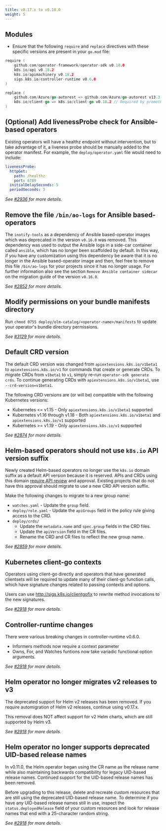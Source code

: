 ```yaml
---
title: v0.17.x to v0.18.0
weight: 5
---
```


## Modules

- Ensure that the following `require` and `replace` directives with these specific versions are present in your `go.mod` file:

```go
require (
	github.com/operator-framework/operator-sdk v0.18.0
	k8s.io/api v0.18.2
	k8s.io/apimachinery v0.18.2
	sigs.k8s.io/controller-runtime v0.6.0
)

replace (
	github.com/Azure/go-autorest => github.com/Azure/go-autorest v13.3.2+incompatible // Required by OLM
	k8s.io/client-go => k8s.io/client-go v0.18.2 // Required by prometheus-operator
)
```

## (Optional) Add livenessProbe check for Ansible-based operators

Existing operators will have a healthz endpoint without intervention, but to take advantage of it, a liveness probe should be manually added to the operator manifest. For example, the `deploy/operator.yaml` file would need to include:

```yaml
livenessProbe:
  httpGet:
    path: /healthz
    port: 6789
  initialDelaySeconds: 5
  periodSeconds: 3
```

_See [#2936](https://github.com/operator-framework/operator-sdk/pull/2936) for more details._

## Remove the file `/bin/ao-logs` for Ansible based-operators

The `inotify-tools` as a dependency of Ansible based-operator images which was deprecated in the version `v0.16.0` was removed. This dependency was used to output the Ansible logs in a side-car container called `ansible`, which has no longer been scaffolded by default. In this way, if you have any customization using this dependency be aware that it is no longer in the Ansible based-operator image and then, feel free to remove this file `/bin/ao-logs` for your projects since it has no longer usage. For further information also see the section `Remove Ansible container sidecar` on the migration guide of the version `v0.16.0`.

_See [#2852](https://github.com/operator-framework/operator-sdk/pull/2852) for more details._

## Modify permissions on your bundle manifests directory

Run `chmod 0755 deploy/olm-catalog/<operator-name>/manifests` to update your operator's bundle directory permissions.

_See [#3129](https://github.com/operator-framework/operator-sdk/pull/3129) for more details._

## Default CRD version

The default CRD version was changed from `apiextensions.k8s.io/v1beta1`
to `apiextensions.k8s.io/v1` for commands that create or generate
CRDs. To migrate CRDs from `v1beta1` to `v1`, simply re-run
`operator-sdk generate crds`. To continue generating CRDs with
`apiextensions.k8s.io/v1beta1`, use `--crd-version=v1beta1`.

The following CRD versions are (or will be) compatible with the
following Kubernetes versions:

- Kubernetes <= v1.15 - Only `apiextensions.k8s.io/v1beta1` supported
- Kubernetes v1.16 through v1.18 - Both `apiextensions.k8s.io/v1beta1`
  and `apiextensions.k8s.io/v1` supported
- Kubernetes >= v1.19 - Only `apiextensions.k8s.io/v1` supported

_See [#2874](https://github.com/operator-framework/operator-sdk/pull/2874) for more details._

## Helm-based operators should not use `k8s.io` API version suffix

Newly created Helm-based operators no longer use the `k8s.io` domain
suffix as a default API version because it is reserved. APIs and CRDs
using this domain [require API review][api-review] and approval.
Existing projects that do not have this approval should migrate to use
a new CRD API version suffix.

Make the following changes to migrate to a new group name:

- `watches.yaml` - Update the `group` field.
- `deploy/role.yaml` - Update the `apiGroups` field in the policy rule giving access to the CRD.
- `deploy/crds/`
  - Update the `metadata.name` and `spec.group` fields in the CRD files.
  - Update the `apiVersion` field in the CR files.
  - Rename the CRD and CR files to reflect the new group name.

[api-review]: https://github.com/kubernetes/community/blob/81ec4af0ed02b4c5c0917a16563250b2f45250c2/sig-architecture/api-review-process.md#mandatory

_See [#2859](https://github.com/operator-framework/operator-sdk/pull/2859) for more details._

## Kubernetes client-go contexts

Operators using client-go directly and operators
that have generated clientsets will be required to
update many of their client-go function calls, which
have signature changes related to passing contexts
and options.

Users can use http://sigs.k8s.io/clientgofix to
rewrite method invocations to the new signatures.

_See [#2918](https://github.com/operator-framework/operator-sdk/pull/2918) for more details._

## Controller-runtime changes

There were various breaking changes in controller-runtime
v0.6.0.

- Informers methods now require a context parameter
- Owns, For, and Watches funtions now take variadic
  functional option arguments.

_See [#2918](https://github.com/operator-framework/operator-sdk/pull/2918) for more details._

## Helm operator no longer migrates v2 releases to v3

The deprecated support for Helm v2 releases has been removed. If
you require automigration of Helm v2 releases, continue using
v0.17.x.

This removal does NOT affect support for v2 Helm charts, which
are still supported by Helm v3.

_See [#2918](https://github.com/operator-framework/operator-sdk/pull/2918) for more details._

## Helm operator no longer supports deprecated UID-based release names

In v0.11.0, the Helm operator began using the CR name as the release
name while also maintaining backwards compatibility for legacy
UID-based release names. Continued support for the UID-based release
names has been removed.

Before upgrading to this release, delete and recreate custom resources
that are still using the deprecated UID-based release name. To determine
if you have any UID-based release names still in use, inspect the
`status.deployedRelease` field of your custom resources and look for
release names that end with a 25-character random string.

_See [#2918](https://github.com/operator-framework/operator-sdk/pull/2918) for more details._

